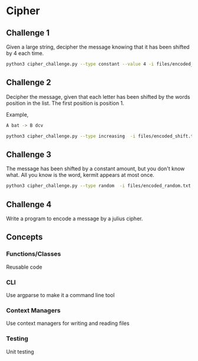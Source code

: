 # Cipher

## Challenge 1

Given a large string, decipher the message knowing that it has been shifted by 4 each time.

```sh
python3 cipher_challenge.py --type constant --value 4 -i files/encoded_constant.txt -o files/decoded_constant.txt
```

## Challenge 2
Decipher the message, given that each letter has been shifted by the words position in the list. The first position is position 1.

Example,
```sh
A bat -> B dcv
```

```sh
python3 cipher_challenge.py --type increasing  -i files/encoded_shift.txt -o files/decoded_shift.txt
```
## Challenge 3

The message has been shifted by a constant amount, but you don't know what. All you know is the word, kermit appears at most once.


```sh
python3 cipher_challenge.py --type random  -i files/encoded_random.txt -o files/decoded_random.txt --key-word kermit
```

## Challenge 4
Write a program to encode a message by a julius cipher.


## Concepts


### Functions/Classes
Reusable code

### CLI
Use argparse to make it a command line tool

### Context Managers
Use context managers for writing and reading files

### Testing
Unit testing
